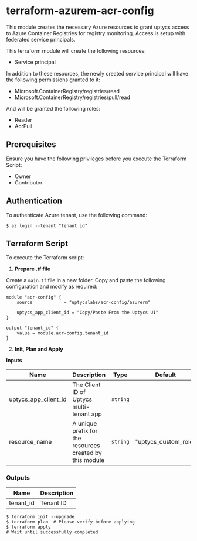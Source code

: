 # terraform-azurem-acr-config

This module creates the necessary Azure resources to grant uptycs access to Azure Container Registries for registry monitoring. Access is setup with federated service principals.

This terraform module will create the following resources:

- Service principal

In addition to these resources, the newly created service principal will have the following permissions granted to it:
- Microsoft.ContainerRegistry/registries/read
- Microsoft.ContainerRegistry/registries/pull/read

And will be granted the following roles:
- Reader
- AcrPull

## Prerequisites

Ensure you have the following privileges before you execute the Terraform Script:
* Owner
* Contributor

## Authentication

To authenticate Azure tenant, use the following command:

```
$ az login --tenant "tenant id"
```

## Terraform Script

To execute the Terraform script:

1. **Prepare .tf file**

Create a `main.tf` file in a new folder. Copy and paste the following configuration and modify as required:

```hcl
module "acr-config" {
    source            = "uptycslabs/acr-config/azurerm"

    uptycs_app_client_id = "Copy/Paste From the Uptycs UI"
} 

output "tenant_id" {
    value = module.acr-config.tenant_id
}
```

2. **Init, Plan and Apply**

**Inputs**

| Name                 | Description                                              | Type     | Default     |
| ---------------------| -------------------------------------------------------- | -------- | ----------- |
| uptycs_app_client_id | The Client ID of Uptycs multi-tenant app                 | `string` |             |
| resource_name        | A unique prefix for the resources created by this module | `string` | "uptycs_custom_role" |     

### Outputs

| Name     | Description |
| -------- | ----------- |
| tenant_id | Tenant ID   |

```
$ terraform init --upgrade
$ terraform plan  # Please verify before applying
$ terraform apply
# Wait until successfully completed
```
